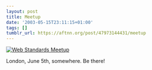 ```yaml
---
layout: post
title: Meetup
date: '2003-05-15T23:11:15+01:00'
tags: []
tumblr_url: https://aftnn.org/post/47973144431/meetup
---
```

<p><a href="http://webstandards.meetup.com/"><img src="http://img.meetup.com/img/logo/med/w/webstandards.png" alt="Web Standards Meetup"/></a></p>
<p>London, June 5th, somewhere. Be there!</p>
